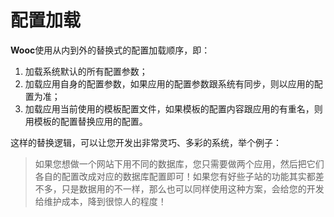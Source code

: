 # 配置加载

**Wooc**使用从内到外的替换式的配置加载顺序，即：
1. 加载系统默认的所有配置参数；
2. 加载应用自身的配置参数，如果应用的配置参数跟系统有同步，则以应用的配置为准；
3. 加载应用当前使用的模板配置文件，如果模板的配置内容跟应用的有重名，则用模板的配置替换应用的配置。

这样的替换逻辑，可以让您开发出非常灵巧、多彩的系统，举个例子：
> 如果您想做一个网站下用不同的数据库，您只需要做两个应用，然后把它们各自的配置改成对应的数据库配置即可！如果您有好些子站的功能其实都差不多，只是数据用的不一样，那么也可以同样使用这种方案，会给您的开发给维护成本，降到很惊人的程度！